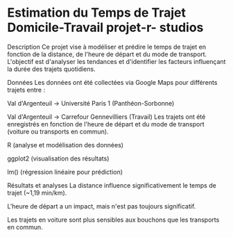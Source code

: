 # Estimation du Temps de Trajet Domicile-Travail projet-r- studios

 Description
Ce projet vise à modéliser et prédire le temps de trajet en fonction de la distance, de l'heure de départ et du mode de transport. L'objectif est d'analyser les tendances et d'identifier les facteurs influençant la durée des trajets quotidiens.

 Données
Les données ont été collectées via Google Maps pour différents trajets entre :

Val d'Argenteuil → Université Paris 1 (Panthéon-Sorbonne)

Val d'Argenteuil → Carrefour Gennevilliers (Travail)
Les trajets ont été enregistrés en fonction de l'heure de départ et du mode de transport (voiture ou transports en commun).


R (analyse et modélisation des données)

ggplot2 (visualisation des résultats)

lm() (régression linéaire pour prédiction)

Résultats et analyses
La distance influence significativement le temps de trajet (~1,19 min/km).

L'heure de départ a un impact, mais n'est pas toujours significatif.

Les trajets en voiture sont plus sensibles aux bouchons que les transports en commun.
